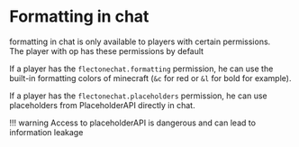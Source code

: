 # Formatting in chat

formatting in chat is only available to players with certain permissions.  
The player with op has these permissions by default

If a player has the `flectonechat.formatting` permission, he can use the built-in formatting colors of minecraft (`&c` for red or `&l` for bold for example).

If a player has the `flectonechat.placeholders` permission, he can use placeholders from PlaceholderAPI directly in chat.

!!! warning
    Access to placeholderAPI is dangerous and can lead to information leakage